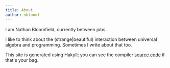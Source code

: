 ```yaml
---
title: About
author: nbloomf
---
```


I am Nathan Bloomfield, currently between jobs.

I like to think about the (strange|beautiful) interaction between universal algebra and programming. Sometimes I write about that too.

This site is generated using Hakyll; you can see the compiler [source code](/site.html) if that's your bag.
